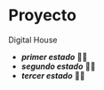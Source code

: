 # Proyecto
Digital House
- **_primer estado_** :woman_office_worker:	
- **_segundo estado_** :man_scientist:
- **_tercer estado_** :factory_worker:	
